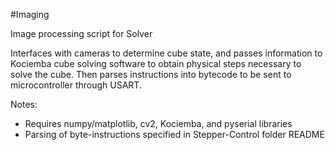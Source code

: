 #Imaging

Image processing script for Solver

Interfaces with cameras to determine cube state, and passes information to Kociemba cube solving software to obtain physical 
steps necessary to solve the cube.  Then parses instructions into bytecode to be sent to microcontroller through USART.

Notes:
- Requires numpy/matplotlib, cv2, Kociemba, and pyserial libraries
- Parsing of byte-instructions specified in Stepper-Control folder README
